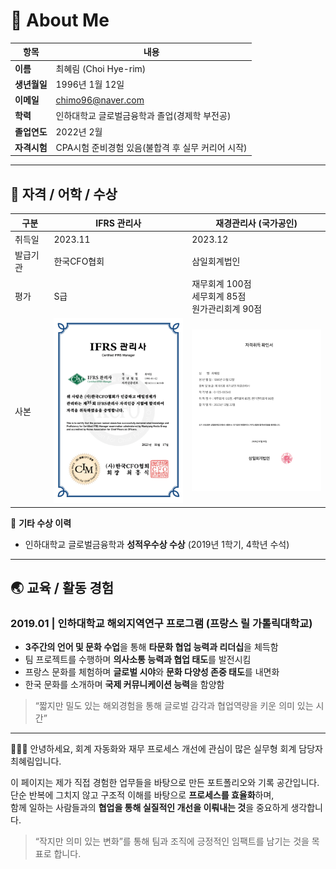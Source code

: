 # 👤 About Me

| 항목         | 내용                                             |
|------------  |--------------------------------------------------|
| **이름**     | 최혜림 (Choi Hye-rim)                            |
| **생년월일** | 1996년 1월 12일                                      |
| **이메일**   | chimo96@naver.com                                |
| **학력**     | 인하대학교 글로벌금융학과 졸업(경제학 부전공)     |
| **졸업연도** | 2022년 2월                                       |
| **자격시험** | CPA시험 준비경험 있음(불합격 후 실무 커리어 시작) |

---
## 📄 자격 / 어학 / 수상

| 구분     | IFRS 관리사 | 재경관리사 (국가공인) |
|----------|--------------|------------------------|
| 취득일   | 2023.11      | 2023.12                |
| 발급기관 | 한국CFO협회  | 삼일회계법인           |
| 평가     | S급          | 재무회계 100점<br>세무회계 85점<br>원가관리회계 90점 |
| 사본     | <img src="./assets/cert_ifrs.png" width="220"/> | <img src="./assets/cert_finance.png" width="220"/> |


📌 **기타 수상 이력**  
- 인하대학교 글로벌금융학과 **성적우수상 수상** (2019년 1학기, 4학년 수석)
  

---
## 🌏 교육 / 활동 경험

### **2019.01 | 인하대학교 해외지역연구 프로그램 (프랑스 릴 가톨릭대학교)**

- **3주간의 언어 및 문화 수업**을 통해 **타문화 협업 능력과 리더십**을 체득함  
- 팀 프로젝트를 수행하며 **의사소통 능력과 협업 태도**를 발전시킴  
- 프랑스 문화를 체험하며 **글로벌 시야**와 **문화 다양성 존중 태도**를 내면화  
- 한국 문화를 소개하며 **국제 커뮤니케이션 능력**을 함양함

> “짧지만 밀도 있는 해외경험을 통해 글로벌 감각과 협업역량을 키운 의미 있는 시간”

---

👩🏻‍💻 안녕하세요, 회계 자동화와 재무 프로세스 개선에 관심이 많은 실무형 회계 담당자 최혜림입니다.

이 페이지는 제가 직접 경험한 업무들을 바탕으로 만든 포트폴리오와 기록 공간입니다.  
단순 반복에 그치지 않고 구조적 이해를 바탕으로 **프로세스를 효율화**하며,  
함께 일하는 사람들과의 **협업을 통해 실질적인 개선을 이뤄내는 것**을 중요하게 생각합니다.

> “작지만 의미 있는 변화”를 통해 팀과 조직에 긍정적인 임팩트를 남기는 것을 목표로 합니다.
